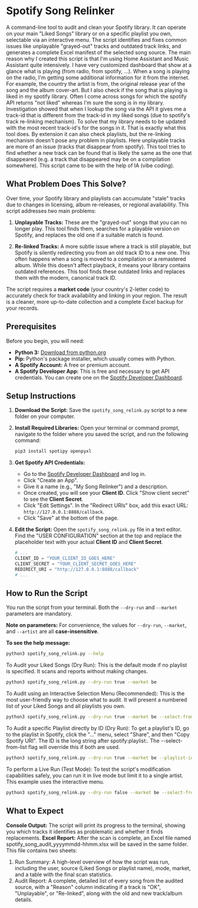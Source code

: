 # Spotify Song Relinker

A command-line tool to audit and clean your Spotify library. It can operate on your main "Liked Songs" library or on a specific playlist you own, selectable via an interactive menu. The script identifies and fixes common issues like unplayable "grayed-out" tracks and outdated track links, and generates a complete Excel manifest of the selected song source.
The main reason why I created this script is that I'm using Home Assistant and Music Assistant quite intensively. I have very customized dashboard that show at a glance what is playing (from radio, from spotify, ...). 
When a song is playing on the radio, I'm getting some additional information for it from the internet. For example, the country the artist is from, the original release year of the song and the album cover-art. But I also check if the song that is playing is liked in my spotify library. Often I come across songs for which the spotify API returns "not liked" whereas I'm sure the song is in my library.
Investigation showed that when I lookup the song via the API it gives me a track-id that is different from the track-id in my liked songs (due to spotify's track re-linking mechanism). To solve that my library needs to be updated with the most recent track-id's for the songs in it. That is exactly what this tool does. 
By extension it can also check playlists, but the re-linking mechanism doesn't pose any problem in playlists. Here unplayable tracks are more of an issue (tracks that disappear from spotify). This tool tries to find whether a new track can be found that is likely the same as the one that disappeared (e.g. a track that disappeared may be on a compilation somewhere).
This script came to be with the help of IA (vibe coding).

## What Problem Does This Solve?

Over time, your Spotify library and playlists can accumulate "stale" tracks due to changes in licensing, album re-releases, or regional availability. This script addresses two main problems:

1.  **Unplayable Tracks:** These are the "grayed-out" songs that you can no longer play. This tool finds them, searches for a playable version on Spotify, and replaces the old one if a suitable match is found.

2.  **Re-linked Tracks:** A more subtle issue where a track is still playable, but Spotify is silently redirecting you from an old track ID to a new one. This often happens when a song is moved to a compilation or a remastered album. While this doesn't affect playback, it means your library contains outdated references. This tool finds these outdated links and replaces them with the modern, canonical track ID.

The script requires a **market code** (your country's 2-letter code) to accurately check for track availability and linking in your region. The result is a cleaner, more up-to-date collection and a complete Excel backup for your records.

## Prerequisites

Before you begin, you will need:
- **Python 3:** [Download from python.org](https://www.python.org/downloads/)
- **Pip:** Python's package installer, which usually comes with Python.
- **A Spotify Account:** A free or premium account.
- **A Spotify Developer App:** This is free and necessary to get API credentials. You can create one on the [Spotify Developer Dashboard](https://developer.spotify.com/dashboard/).

## Setup Instructions

1.  **Download the Script:**
    Save the `spotify_song_relink.py` script to a new folder on your computer.

2.  **Install Required Libraries:**
    Open your terminal or command prompt, navigate to the folder where you saved the script, and run the following command:
    ```bash
    pip3 install spotipy openpyxl
    ```

3.  **Get Spotify API Credentials:**
    - Go to the [Spotify Developer Dashboard](https://developer.spotify.com/dashboard/) and log in.
    - Click "Create an App".
    - Give it a name (e.g., "My Song Relinker") and a description.
    - Once created, you will see your **Client ID**. Click "Show client secret" to see the **Client Secret**.
    - Click "Edit Settings". In the "Redirect URIs" box, add this exact URL: `http://127.0.0.1:8888/callback`.
    - Click "Save" at the bottom of the page.

4.  **Edit the Script:**
    Open the `spotify_song_relink.py` file in a text editor. Find the "USER CONFIGURATION" section at the top and replace the placeholder text with your actual **Client ID** and **Client Secret**.

    ```python
    # ...
    CLIENT_ID = "YOUR_CLIENT_ID_GOES_HERE"
    CLIENT_SECRET = "YOUR_CLIENT_SECRET_GOES_HERE"
    REDIRECT_URI = "http://127.0.0.1:8888/callback"
    # ...
    ```

## How to Run the Script

You run the script from your terminal. Both the `--dry-run` and `--market` parameters are mandatory.

**Note on parameters:** For convenience, the values for `--dry-run`, `--market`, and `--artist` are all **case-insensitive**.

**To see the help message:**
```bash
python3 spotify_song_relink.py --help
```
To Audit your Liked Songs (Dry Run):
This is the default mode if no playlist is specified. It scans and reports without making changes.

```bash
python3 spotify_song_relink.py --dry-run true --market be
```
To Audit using an Interactive Selection Menu (Recommended):
This is the most user-friendly way to choose what to audit. It will present a numbered list of your Liked Songs and all playlists you own.

```bash
python3 spotify_song_relink.py --dry-run true --market be --select-from-list
```
To Audit a specific Playlist directly by ID (Dry Run):
To get a playlist's ID, go to the playlist in Spotify, click the "..." menu, select "Share", and then "Copy Spotify URI". The ID is the long string after spotify:playlist:. The --select-from-list flag will override this if both are used.

```bash
python3 spotify_song_relink.py --dry-run true --market be --playlist-id 37i9dQZF1DXcBWIGoYBM5M
```
To perform a Live Run (Test Mode):
To test the script's modification capabilities safely, you can run it in live mode but limit it to a single artist. This example uses the interactive menu.

```bash
python3 spotify_song_relink.py --dry-run false --market be --select-from-list --artist "Artist Name"
```
## What to Expect
**Console Output:** The script will print its progress to the terminal, showing you which tracks it identifies as problematic and whether it finds replacements.
**Excel Report:** After the scan is complete, an Excel file named spotify_song_audit_yyyymmdd-hhmm.xlsx will be saved in the same folder. This file contains two sheets:
1. Run Summary: A high-level overview of how the script was run, including the user, source (Liked Songs or playlist name), mode, market, and a table with the final scan statistics.
2. Audit Report: A complete, detailed list of every song from the audited source, with a "Reason" column indicating if a track is "OK", "Unplayable", or "Re-linked", along with the old and new track/album details.

